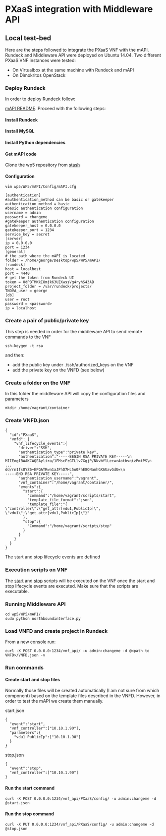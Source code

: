 # PXaaS integration with Middleware API
## Local test-bed
Here are the steps followed to integrate the PXaaS VNF with the mAPI. Rundeck and Middleware API were deployed on Ubuntu 14.04. Two different PXaaS VNF instances were tested:

- On Virtualbox at the same machine with Rundeck and mAPI
- On Dimokritos OpenStack

### Deploy Rundeck
In order to deploy Rundeck follow:

[mAPI README](http://stash.i2cat.net/projects/TNOV/repos/wp5/browse/WP5/mAPI). Proceed with the following steps:
#### Install Rundeck
#### Install MySQL
#### Install Python dependencies
#### Get mAPI code
Clone the wp5 repository from [stash](http://stash.i2cat.net/projects/TNOV/repos/wp5/browse)
#### Configuration

```
vim wp5/WP5/mAPI/Config/mAPI.cfg
```

```
[authentication]
#authentication_method can be basic or gatekeeper
authentication_method = basic
#basic authentication configuration
username = admin
password = changeme
#gatekeeper authentication configuration
gatekeeper_host = 0.0.0.0
gatekeeper_port = 1234
service_key = secret
[server]
ip = 0.0.0.0
port = 1234
[general]
# the path where the mAPI is located
folder = /home/george/Desktop/wp5/WP5/mAPI/
[rundeck]
host = localhost
port = 4440
# get the token from Rundeck UI
token = OdPBTMKkI8mjk63UZXwssVg4ryhS43AB
project_folder = /var/rundeck/projects/
TNOVA_user = george
[db]
user = root
password = <password>
ip = localhost
```

### Create a pair of public/private key
This step is needed in order for the middleware API to send remote commands to the VNF

```
ssh-keygen -t rsa
```

and then:
- add the public key under ./ssh/authorized_keys on the VNF
- add the private key on the VNFD (see below)

### Create a folder on the VNF
In this folder the middleware API will copy the configuration files and parameters 

```
mkdir /home/vagrant/container
```

### Create VNFD.json

```
{
  "id":"PXaaS",
  "vnfd": {
    "vnf_lifecycle_events":{
      "driver":"SSH",
      "authentication_type":"private key",
      "authentication":"-----BEGIN RSA PRIVATE KEY-----\n
MIIEogIBAAKCAQEAylira/1FMscFzGTLlv7XgjP/NNvbYlLecwrAotbvqizPmtPS\n
...
dd/rn1fs8YZ6+EPGATRwn1aJPhD7Hc5o0FhE8ONanhGXAUavGdU=\n
-----END RSA PRIVATE KEY-----",
      "authentication_username":"vagrant",
      "vnf_container":"/home/vagrant/container/",
      "events":{
        "start":{
          "command":"/home/vagrant/scripts/start",
          "template_file_format":"json",
          "template_file":"{ \"controller\":\"get_attr[vdu1,PublicIp]\", \"vdu1\":\"get_attr[vdu1,PublicIp]\"}"
        },
        "stop":{
          "Command":"/home/vagrant/scripts/stop"
        }
      }
    }
  }
}
```

The start and stop lifecycle events are defined
### Execution scripts on VNF
The [start](VNF_scripts/start) and [stop](VNF_scripts/stop) scripts will be executed on the VNF once the start and stop lifecycle events are executed. Make sure that the scripts are executable.


### Running Middleware API

```
cd wp5/WP5/mAPI/
sudo python northboundinterface.py
```

### Load VNFD and create project in Rundeck
From a new console run:

```
curl -X POST 0.0.0.0:1234/vnf_api/ -u admin:changeme -d @<path to VNFD>/VNFD.json -v
```

### Run commands
#### Create start and stop files
Normally those files will be created automatically (I am not sure from which component) based on the template files described in the VNFD. However, in order to test the mAPI we create them manually.

start.json

```
{
  "event":"start",
  "vnf_controller":["10.10.1.90"],
  "parameters":{
    "vdu1_PublicIp":["10.10.1.90"]
  }
}
```

stop.json

```
{
  "event":"stop",
  "vnf_controller":["10.10.1.90"]
}
```

#### Run the start command

```
curl -X POST 0.0.0.0:1234/vnf_api/PXaaS/config/ -u admin:changeme -d @start.json
```

#### Run the stop command

```
curl -X PUT 0.0.0.0:1234/vnf_api/PXaaS/config/ -u admin:changeme -d @stop.json
```